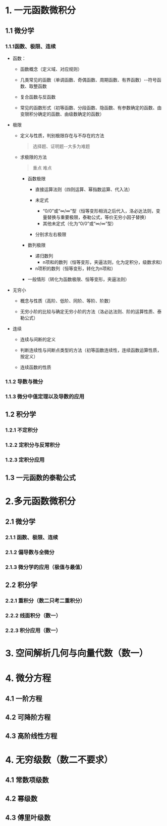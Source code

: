 # 1. 一元函数微积分

## 1.1 微分学

### 1.1.1函数、极限、连续

- 函数：

  - 函数概念（定义域、对应规则）

  - 几类常见的函数（单调函数、奇偶函数、周期函数、有界函数）--符号函数、取整函数

  - 复合函数与反函数
  
  - 常见的函数形式（初等函数、分段函数、隐函数、有参数确定的函数、由变限积分确定的函数、由级数确定的函数）
  
- 极限

  - 定义与性质，判别极限存在与不存在的方法

    > 选择题、证明题--大多为难题
    >
    
  - 求极限的方法
  
    > 重点 难点
    >
    
    - 函数极限
    
      - 直接运算法则（四则运算、幂指数运算、代入法） 
      
      - 未定式
        - “0/0”或“∞/∞”型（恒等变形相消之后代入，洛必达法则，变量替换与重要极限，泰勒公式，等价无穷小因子替换）
        - 其他未定式（化为“0/0”或“∞/∞”型）
        
      - 分别求左右极限
      
    - 数列极限
    
      - 递归数列
        - n项和的数列（恒等变形，夹逼法则，化为定积分，级数求和）
      - n项积的数列（恒等变形，转化为n项和）
      
    - 一般情形（转化为函数极限、恒等变形，夹逼法则）
  
- 无穷小

  - 概念与性质（高阶、低阶、同阶、等阶、阶数）
  
  - 无穷小阶的比较与确定无穷小阶的方法（洛必达法则、阶的运算性质、泰勒公式）
  
- 连续

  - 连续与间断的定义

  - 判断连续性与间断点类型的方法（初等函数连续性，连续函数运算性质，按定义）

  - 连续函数的性质











### 1.1.2 导数与微分

### 1.1.3 微分中值定理以及导数的应用

## 1.2 积分学

### 1.2.1 不定积分

### 1.2.2 定积分与反常积分

### 1.2.3 定积分应用

## 1.3  一元函数的泰勒公式



# 2.多元函数微积分

## 2.1 微分学

### 2.1.1 函数、极限、连续

### 2.1.2 偏导数与全微分

### 2.1.3 微分学的应用（极值与最值）

## 2.2 积分学

### 2.2.1 重积分（数二只考二重积分）

### 2.2.2 线面积分（数一）

### 2.2.3 积分应用（数一）

# 3. 空间解析几何与向量代数（数一）

# 4. 微分方程

## 4.1 一阶方程

## 4.2 可降阶方程

## 4.3 高阶线性方程

# 4. 无穷级数（数二不要求）

## 4.1 常数项级数

## 4.2 幂级数

## 4.3 傅里叶级数



